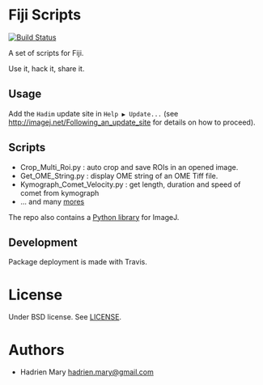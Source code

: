 # Fiji Scripts
[![Build Status](https://travis-ci.org/hadim/fiji_scripts.svg?branch=master)](https://travis-ci.org/hadim/fiji_scripts)

A set of scripts for Fiji.

Use it, hack it, share it.

## Usage

Add the `Hadim` update site in `Help ▶ Update...` (see http://imagej.net/Following_an_update_site for details on how to proceed).

## Scripts

- Crop_Multi_Roi.py : auto crop and save ROIs in an opened image.
- Get_OME_String.py : display OME string of an OME Tiff file.
- Kymograph_Comet_Velocity.py : get length, duration and speed of comet from kymograph
- ... and many [mores](./src/main/resources/script_templates/hadim_scripts/)

The repo also contains a [Python library](src/main/resources/ij2_tools) for ImageJ.

## Development

Package deployment is made with Travis.

# License

Under BSD license. See [LICENSE](LICENSE).

# Authors

- Hadrien Mary <hadrien.mary@gmail.com>
